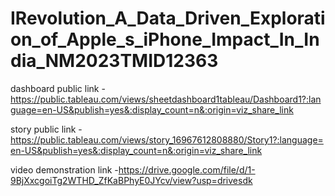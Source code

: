 # IRevolution_A_Data_Driven_Exploration_of_Apple_s_iPhone_Impact_In_India_NM2023TMID12363


 dashboard public link - https://public.tableau.com/views/sheetdashboard1tableau/Dashboard1?:language=en-US&publish=yes&:display_count=n&:origin=viz_share_link

story public link - https://public.tableau.com/views/story_16967612808880/Story1?:language=en-US&publish=yes&:display_count=n&:origin=viz_share_link

video demonstration link -https://drive.google.com/file/d/1-9BjXxcgoiTg2WTHD_ZfKaBPhyE0JYcv/view?usp=drivesdk

